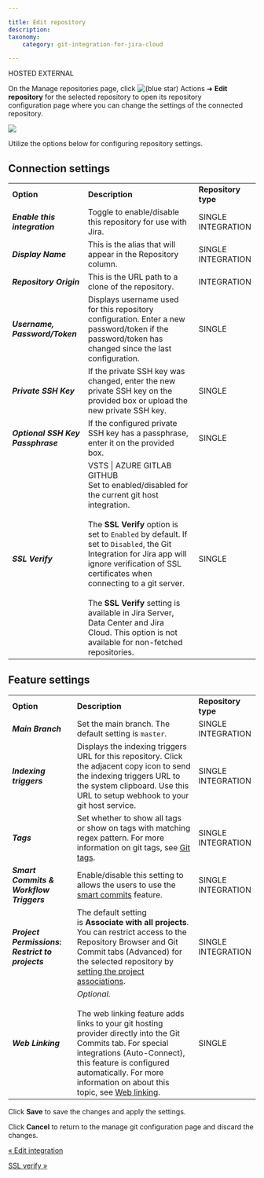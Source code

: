 ```yaml
---

title: Edit repository
description:
taxonomy:
    category: git-integration-for-jira-cloud

---
```

HOSTED EXTERNAL

On the Manage repositories page, click ![(blue star)](/wiki/s/-1639011364/6452/8b4898d3c114827e64ec143b4fa79bb76a6cfa5b/_/images/icons/emoticons/star_blue.png) Actions ➜ **Edit repository** for the selected repository to open its repository configuration page where you can change the settings of the connected repository.

![](https://bigbrassband.atlassian.net/wiki/download/attachments/1977384961/gitcloud-edit-repo-cfg-single-repo.png?version=1&modificationDate=1648989722770&cacheVersion=1&api=v2)

Utilize the options below for configuring repository settings.

## Connection settings

|     |     |     |
| --- | --- | --- |
| **Option** | **Description** | **Repository type** |
| _**Enable this integration**_ | Toggle to enable/disable this repository for use with Jira. | SINGLE  <br>INTEGRATION |
| _**Display Name**_ | This is the alias that will appear in the Repository column. | SINGLE  <br>INTEGRATION |
| _**Repository Origin**_ | This is the URL path to a clone of the repository. | INTEGRATION |
| _**Username, Password/Token**_ | Displays username used for this repository configuration. Enter a new password/token if the password/token has changed since the last configuration. | SINGLE |
| _**Private SSH Key**_ | If the private SSH key was changed, enter the new private SSH key on the provided box or upload the new private SSH key. | SINGLE |
| _**Optional SSH Key Passphrase**_ | If the configured private SSH key has a passphrase, enter it on the provided box. | SINGLE |
| _**SSL Verify**_ | VSTS \| AZURE GITLAB GITHUB  <br>Set to enabled/disabled for the current git host integration.<br><br>The **SSL Verify** option is set to `Enabled` by default. If set to `Disabled`, the Git Integration for Jira app will ignore verification of SSL certificates when connecting to a git server.<br><br>The **SSL Verify** setting is available in Jira Server, Data Center and Jira Cloud. This option is not available for non-fetched repositories. | SINGLE |

## Feature settings

|     |     |     |
| --- | --- | --- |
| **Option** | **Description** | **Repository type** |
| _**Main Branch**_ | Set the main branch. The default setting is `master`. | SINGLE  <br>INTEGRATION |
| _**Indexing triggers**_ | Displays the indexing triggers URL for this repository. Click the adjacent copy icon to send the indexing triggers URL to the system clipboard. Use this URL to setup webhook to your git host service. | SINGLE  <br>INTEGRATION |
| _**Tags**_ | Set whether to show all tags or show on tags with matching regex pattern. For more information on git tags, see [Git tags](/git-integration-for-jira-cloud/Git-tags). | SINGLE  <br>INTEGRATION |
| _**Smart Commits & Workflow Triggers**_ | Enable/disable this setting to allows the users to use the [smart commits](/git-integration-for-jira-cloud/Smart-commits) feature. | SINGLE  <br>INTEGRATION |
| _**Project Permissions: Restrict to projects**_ | The default setting is **Associate with all projects**. You can restrict access to the Repository Browser and Git Commit tabs (Advanced) for the selected repository by [setting the project associations](/wiki/spaces/GITCLOUD/pages/1923024786/Associating+project+permissions). | SINGLE  <br>INTEGRATION |
| _**Web Linking**_ | _Optional._<br><br>The web linking feature adds links to your git hosting provider directly into the Git Commits tab. For special integrations (Auto-Connect), this feature is configured automatically. For more information on about this topic, see [Web linking](/git-integration-for-jira-cloud/Web-linking). | SINGLE |

Click **Save** to save the changes and apply the settings.

Click **Cancel** to return to the manage git configuration page and discard the changes.

[« Edit integration](/git-integration-for-jira-cloud/Edit-integration)

[SSL verify »](/git-integration-for-jira-cloud/SSL-Verify)

